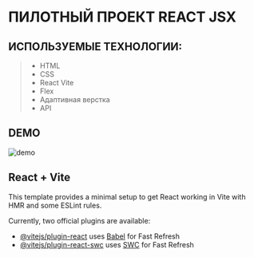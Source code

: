 # ПИЛОТНЫЙ ПРОЕКТ REACT JSX

## ИСПОЛЬЗУЕМЫЕ ТЕХНОЛОГИИ:
> + HTML
> + CSS
> + React Vite
> + Flex
> + Адаптивная верстка
> + API

## DEMO
![demo](https://github.com/olymuzyka-intensive/EN-SIMPLE/assets/137098489/fd6030f1-b66e-4efc-bf9b-49a2d1f41f7c)

## React + Vite

This template provides a minimal setup to get React working in Vite with HMR and some ESLint rules.

Currently, two official plugins are available:

- [@vitejs/plugin-react](https://github.com/vitejs/vite-plugin-react/blob/main/packages/plugin-react/README.md) uses [Babel](https://babeljs.io/) for Fast Refresh
- [@vitejs/plugin-react-swc](https://github.com/vitejs/vite-plugin-react-swc) uses [SWC](https://swc.rs/) for Fast Refresh
